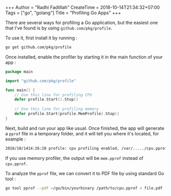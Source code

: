 +++
Author = "Radhi Fadlillah"
CreateTime = 2018-10-14T21:34:32+07:00
Tags = ["go", "golang"]
Title = "Profiling Go Apps"
+++

There are several ways for profiling a Go application, but the easiest one that I've found is by using `github.com/pkg/profile`.

To use it, first install it by running :

```bash
go get github.com/pkg/profile
```

Once installed, enable the profiler by starting it in the main function of your app :

```go
package main

import "github.com/pkg/profile"

func main() {
    // Use this line for profiling CPU
    defer profile.Start().Stop()
    
    // Use this line for profiling memory
    defer profile.Start(profile.MemProfile).Stop()
}
```

Next, build and run your app like usual. Once finished, the app will generate a `pprof` file in a temporary folder, and it will tell you where it's located, for example :

```bash
2018/10/1414:26:28 profile: cpu profiling enabled, /var/...../cpu.pprof
```

If you use memory profiler, the output will be `mem.pprof` instead of `cpu.pprof`.

To analyze the `pprof` file, we can convert it to PDF file by using standard Go tool :

```bash
go tool pprof --pdf ~/go/bin/yourbinary /path/to/cpu.pprof > file.pdf
```
